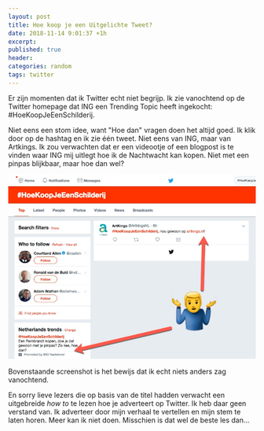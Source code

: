 ```yaml
---
layout: post
title: Hoe koop je een Uitgelichte Tweet?
date: 2018-11-14 9:01:37 +1h
excerpt:
published: true
header:
categories: random
tags: twitter
---
```

Er zijn momenten dat ik Twitter echt niet begrijp. Ik zie vanochtend op de Twitter homepage dat ING een Trending Topic heeft ingekocht: #HoeKoopJeEenSchilderij. 

Niet eens een stom idee, want "Hoe dan" vragen doen het altijd goed. Ik klik door op de hashtag en ik zie één tweet. Niet eens van ING, maar van Artkings. Ik zou verwachten dat er een videootje of een blogpost is te vinden waar ING mij uitlegt hoe ik de Nachtwacht kan kopen. Niet met een pinpas blijkbaar, maar hoe dan wel?

![<>](../images/uitgelicht.jpg)

Bovenstaande screenshot is het bewijs dat ik echt niets anders zag vanochtend.

En sorry lieve lezers die op basis van de titel hadden verwacht een uitgebreide _how to_ te lezen hoe je adverteert op Twitter. Ik heb daar geen verstand van. Ik adverteer door mijn verhaal te vertellen en mijn stem te laten horen. Meer kan ik niet doen. Misschien is dat wel de beste les dan...